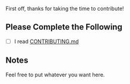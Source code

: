 First off, thanks for taking the time to contribute!

## Please Complete the Following

- [ ] I read [CONTRIBUTING.md](https://github.com/Cyclenerd/terraform-google-wif-gitlab/blob/master/CONTRIBUTING.md)

## Notes

Feel free to put whatever you want here.